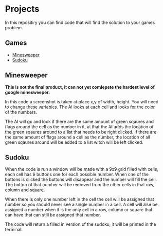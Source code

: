 # Projects
 In this repositiry you can find code that will find the solution to your games problem.

## Games
 - [Minesweeper](#Minesweeper)
 - [Sudoku](#Sudoku)

## Minesweeper
 **This is not the final product, it can not yet comlepete the hardest level of google minesweeper.**

 In this code a screenshot is taken at place x,y of width, height. You will need to change these variables. The AI looks at each cell and looks for the color of the numbers.

 The AI will go and look if there are the same amount of green sqaures and flags around the cell as the number in it, at that the AI adds the location of the green sqaures around to a list that needs to be right clicked.
 If there are the same amount of flags around a cell as the number, the location of all green sqaures around will be added to a list witch will be left clicked.

## Sudoku
 When the code is run a window will be made with a 9x9 grid filled with cells, each cell has 9 buttons one for each possible number. When one of the buttons is clicked the buttons will disappear and the number will fill the cell. The button of that number will be removed from the other cells in that row, column and square. 
 
 When there is only one number left in the cell the cell will be assigned that number so you should never see a single number in a cell. 
 A cell will alse be assigned a number when it is the only cell in a row, column or square that can have that can still be assigned that number.

 The code will return a filled in version of the sudoku, it will be printed in the terminal.